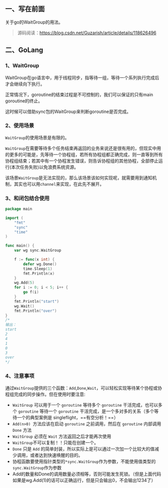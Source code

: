 ## 一、写在前面

关于go的WaitGroup的用法。

> 源码阅读：https://blog.csdn.net/Guzarish/article/details/118626496

## 二、GoLang

### 1、WaitGroup

WaitGroup在go语言中，用于线程同步，指等待一组，等待一个系列执行完成后才会继续向下执行。

正常情况下，goroutine的结束过程是不可控制的，我们可以保证的只有main goroutine的终止。

这时候可以借助sync包的WaitGroup来判断goroutine是否完成。

### 2、使用场景

`WaitGroup`的使用场景是有限的。

`WaitGroup`在需要等待多个任务结束再返回的业务来说还是很有用的，但现实中用的更多的可能是，先等待一个协程组，若所有协程组都正确完成，则一直等到所有协程组结束；若其中有一个协程发生错误，则告诉协程组的其他协程，全部停止运行(本次任务失败)以免浪费系统资源。

该场景`WaitGroup`是无法实现的，那么该场景该如何实现呢，就需要用到通知机制，其实也可以用`channel`来实现，在此先不展开。

### 3、和闭包结合使用

```go
package main

import (
	"fmt"
	"sync"
	"time"
)

func main() {
	var wg sync.WaitGroup

	f := func(x int) {
		defer wg.Done()
		time.Sleep(1)
		fmt.Println(x)
	}
	wg.Add(5)
	for i := 0; i < 5; i++ {
		go f(i)
	}
	fmt.Println("start")
	wg.Wait()
	fmt.Println("over")
}
/*
输出：
start
2   
4   
1   
0   
3   
over
*/
```

### 4、注意事项

通过`WaitGroup`提供的三个函数：`Add`,`Done`,`Wait`，可以轻松实现等待某个协程或协程组完成的同步操作。但在使用时要注意:

- `WaitGroup` 可以用于一个 `goroutine` 等待多个 `goroutine` 干活完成，也可以多个 `goroutine` 等待一个 `goroutine` 干活完成，是一个多对多的关系（多个等待一个的典型案例是 singleflight，==有空分析！==）
- `Add(n>0) `方法应该在启动 `goroutine` 之前调用，然后在 `goroutine` 内部调用 `Done` 方法
- `WaitGroup` 必须在 `Wait` 方法返回之后才能再次使用
- `WaitGroup`不可以复制！！只能在创建一个。
- `Done` 只是 `Add` 的简单封装，所以实际上是可以通过一次加一个比较大的值减少调用，或者达到快速唤醒的目的。
- 协程函数要使用指针类型的`*sync.WaitGroup`作为参数，不能使用值类型的`sync.WaitGroup`作为参数
- Add的数量和Done的调用数量必须相等，否则可能发生死锁。（但是上面代码如果是wg.Add(1)的话可以正确运行，但是只会输出0，不会输出1234了）
